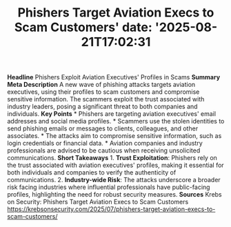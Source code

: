 ﻿---
title: "Phishers Target Aviation Execs to Scam Customers'
date: '2025-08-21T17:02:31"
category: "Markets"
summary: ""
slug: "phishers target aviation execs to scam customers"
source_urls:
  - "https://krebsonsecurity.com/2025/07/phishers-target-aviation-execs-to-scam-customers/"
seo:
  title: "Phishers Target Aviation Execs to Scam Customers | Hash n Hedge'
  description: '"
  keywords: ["news", "markets", "brief"]
---
**Headline** Phishers Exploit Aviation Executives' Profiles in Scams  **Summary Meta Description** A new wave of phishing attacks targets aviation executives, using their profiles to scam customers and compromise sensitive information. The scammers exploit the trust associated with industry leaders, posing a significant threat to both companies and individuals.  **Key Points**  * Phishers are targeting aviation executives' email addresses and social media profiles. * Scammers use the stolen identities to send phishing emails or messages to clients, colleagues, and other associates. * The attacks aim to compromise sensitive information, such as login credentials or financial data. * Aviation companies and industry professionals are advised to be cautious when receiving unsolicited communications.  **Short Takeaways**  1. **Trust Exploitation**: Phishers rely on the trust associated with aviation executives' profiles, making it essential for both individuals and companies to verify the authenticity of communications. 2. **Industry-wide Risk**: The attacks underscore a broader risk facing industries where influential professionals have public-facing profiles, highlighting the need for robust security measures.  **Sources** Krebs on Security: Phishers Target Aviation Execs to Scam Customers https://krebsonsecurity.com/2025/07/phishers-target-aviation-execs-to-scam-customers/ 
